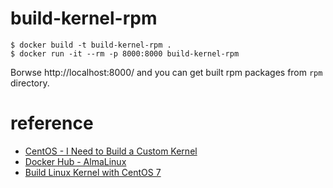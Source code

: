 # build-kernel-rpm

```
$ docker build -t build-kernel-rpm .
$ docker run -it --rm -p 8000:8000 build-kernel-rpm
```
Borwse http://localhost:8000/ and you can get built rpm packages from `rpm` directory.

# reference

* [CentOS - I Need to Build a Custom Kernel](https://wiki.centos.org/HowTos/Custom_Kernel)
* [Docker Hub - AlmaLinux](https://hub.docker.com/_/almalinux/)
* [Build Linux Kernel with CentOS 7](https://qiita.com/syo0901/items/3e03222bf4e79d22ccd1)

